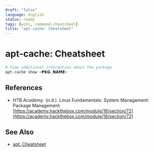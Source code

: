 ```yaml
---
draft: "false"
language: english
status: ready
tags: [wiki, command-cheatsheet]
title: "apt-cache: Cheatsheet"
---
```


# apt-cache: Cheatsheet

```bash
# View additional information about the package
apt-cache show <𝗣𝗞𝗚_𝗡𝗔𝗠𝗘>
```

## References

- _HTB Academy_. (n.d.). <span class="reference-title">Linux Fundamentals: System Management: Package Management</span>. [https://academy.hackthebox.com/module/18/section/72](https://academy.hackthebox.com/module/18/section/72)

## See Also

- [apt: Cheatsheet](apt-cheatsheet.md)
